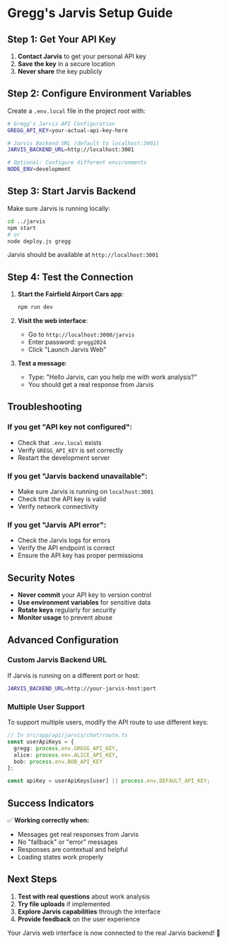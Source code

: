 # Gregg's Jarvis Setup Guide

## Step 1: Get Your API Key

1. **Contact Jarvis** to get your personal API key
2. **Save the key** in a secure location
3. **Never share** the key publicly

## Step 2: Configure Environment Variables

Create a `.env.local` file in the project root with:

```bash
# Gregg's Jarvis API Configuration
GREGG_API_KEY=your-actual-api-key-here

# Jarvis Backend URL (default to localhost:3001)
JARVIS_BACKEND_URL=http://localhost:3001

# Optional: Configure different environments
NODE_ENV=development
```

## Step 3: Start Jarvis Backend

Make sure Jarvis is running locally:

```bash
cd ../jarvis
npm start
# or
node deploy.js gregg
```

Jarvis should be available at `http://localhost:3001`

## Step 4: Test the Connection

1. **Start the Fairfield Airport Cars app**:
   ```bash
   npm run dev
   ```

2. **Visit the web interface**:
   - Go to `http://localhost:3000/jarvis`
   - Enter password: `gregg2024`
   - Click "Launch Jarvis Web"

3. **Test a message**:
   - Type: "Hello Jarvis, can you help me with work analysis?"
   - You should get a real response from Jarvis

## Troubleshooting

### If you get "API key not configured":
- Check that `.env.local` exists
- Verify `GREGG_API_KEY` is set correctly
- Restart the development server

### If you get "Jarvis backend unavailable":
- Make sure Jarvis is running on `localhost:3001`
- Check that the API key is valid
- Verify network connectivity

### If you get "Jarvis API error":
- Check the Jarvis logs for errors
- Verify the API endpoint is correct
- Ensure the API key has proper permissions

## Security Notes

- **Never commit** your API key to version control
- **Use environment variables** for sensitive data
- **Rotate keys** regularly for security
- **Monitor usage** to prevent abuse

## Advanced Configuration

### Custom Jarvis Backend URL
If Jarvis is running on a different port or host:

```bash
JARVIS_BACKEND_URL=http://your-jarvis-host:port
```

### Multiple User Support
To support multiple users, modify the API route to use different keys:

```typescript
// In src/app/api/jarvis/chat/route.ts
const userApiKeys = {
  gregg: process.env.GREGG_API_KEY,
  alice: process.env.ALICE_API_KEY,
  bob: process.env.BOB_API_KEY
};

const apiKey = userApiKeys[user] || process.env.DEFAULT_API_KEY;
```

## Success Indicators

✅ **Working correctly when:**
- Messages get real responses from Jarvis
- No "fallback" or "error" messages
- Responses are contextual and helpful
- Loading states work properly

## Next Steps

1. **Test with real questions** about work analysis
2. **Try file uploads** if implemented
3. **Explore Jarvis capabilities** through the interface
4. **Provide feedback** on the user experience

Your Jarvis web interface is now connected to the real Jarvis backend! 🚀 